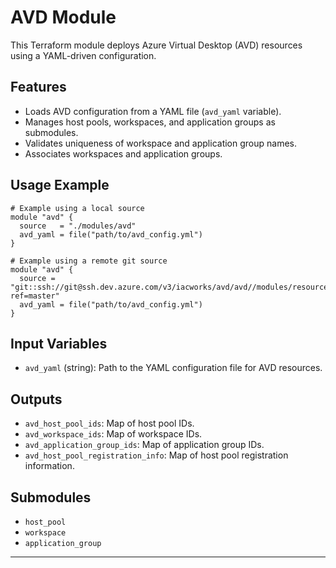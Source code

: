 # AVD Module

This Terraform module deploys Azure Virtual Desktop (AVD) resources using a YAML-driven configuration.

## Features
- Loads AVD configuration from a YAML file (`avd_yaml` variable).
- Manages host pools, workspaces, and application groups as submodules.
- Validates uniqueness of workspace and application group names.
- Associates workspaces and application groups.

## Usage Example

```hcl
# Example using a local source
module "avd" {
  source   = "./modules/avd"
  avd_yaml = file("path/to/avd_config.yml")
}

# Example using a remote git source
module "avd" {
  source = "git::ssh://git@ssh.dev.azure.com/v3/iacworks/avd/avd//modules/resource_group?ref=master"
  avd_yaml = file("path/to/avd_config.yml")
}
```

## Input Variables
- `avd_yaml` (string): Path to the YAML configuration file for AVD resources.

## Outputs
- `avd_host_pool_ids`: Map of host pool IDs.
- `avd_workspace_ids`: Map of workspace IDs.
- `avd_application_group_ids`: Map of application group IDs.
- `avd_host_pool_registration_info`: Map of host pool registration information.

## Submodules
- `host_pool`
- `workspace`
- `application_group`

---
